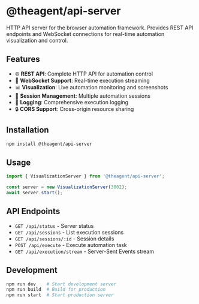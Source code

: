 # @theagent/api-server

HTTP API server for the browser automation framework. Provides REST API endpoints and WebSocket connections for real-time automation visualization and control.

## Features

- 🌐 **REST API**: Complete HTTP API for automation control
- 🔌 **WebSocket Support**: Real-time execution streaming  
- 📊 **Visualization**: Live automation monitoring and screenshots
- 🎯 **Session Management**: Multiple automation sessions
- 📝 **Logging**: Comprehensive execution logging
- 🔒 **CORS Support**: Cross-origin resource sharing

## Installation

```bash
npm install @theagent/api-server
```

## Usage

```typescript
import { VisualizationServer } from '@theagent/api-server';

const server = new VisualizationServer(3002);
await server.start();
```

## API Endpoints

- `GET /api/status` - Server status
- `GET /api/sessions` - List execution sessions  
- `GET /api/sessions/:id` - Session details
- `POST /api/execute` - Execute automation task
- `GET /api/execution/stream` - Server-Sent Events stream

## Development

```bash
npm run dev    # Start development server
npm run build  # Build for production
npm run start  # Start production server
```
